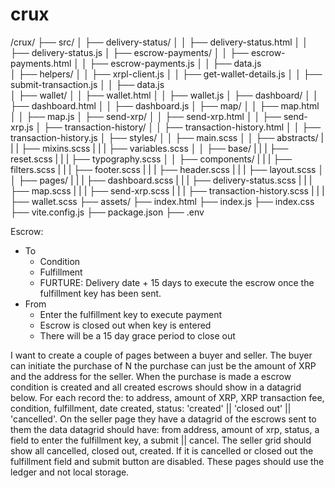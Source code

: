 # crux

/crux/
├── src/
│   ├── delivery-status/
│   │   ├── delivery-status.html
│   │   ├── delivery-status.js
│   ├── escrow-payments/
│   │   ├── escrow-payments.html
│   │   ├── escrow-payments.js
│   │   ├── data.js   
│   ├── helpers/
│   │   ├── xrpl-client.js
│   │   ├── get-wallet-details.js
│   │   ├── submit-transaction.js
│   │   ├── data.js             
│   ├── wallet/
│   │   ├── wallet.html
│   │   ├── wallet.js
│   ├── dashboard/
│   │   ├── dashboard.html
│   │   ├── dashboard.js
│   ├── map/
│   │   ├── map.html
│   │   ├── map.js
│   ├── send-xrp/
│   │   ├── send-xrp.html
│   │   ├── send-xrp.js
│   ├── transaction-history/
│   │   ├── transaction-history.html
│   │   ├── transaction-history.js
│   ├── styles/
│   │   ├── main.scss
│   │   ├── abstracts/
|   |   |   ├── mixins.scss
|   |   |   ├── variables.scss
│   │   ├── base/
|   |   |   ├── reset.scss
|   |   |   ├── typography.scss
│   │   ├── components/
|   |   |   ├── filters.scss
|   |   |   ├── footer.scss
|   |   |   ├── header.scss
|   |   |   ├── layout.scss
│   │   ├── pages/
|   |   |   ├── dashboard.scss
|   |   |   ├── delivery-status.scss
|   |   |   ├── map.scss
|   |   |   ├── send-xrp.scss
|   |   |   ├── transaction-history.scss
|   |   |   ├── wallet.scss
├── assets/
├── index.html
├── index.js
├── index.css
├── vite.config.js
├── package.json
├── .env


Escrow:
- To
    - Condition
    - Fulfillment
    - FURTURE: Delivery date + 15 days to execute the escrow once the fulfillment key has been sent.
- From
    - Enter the fulfillment key to execute payment
    - Escrow is closed out when key is entered
    - There will be a 15 day grace period to close out

I want to create a couple of pages between a buyer and seller. The buyer can initiate the purchase of N the purchase can just be the amount of XRP and the address for the seller. When the purchase is made a escrow condition is created and all created escrows should show in a datagrid below. For each record the: to address, amount of XRP, XRP transaction fee, condition, fulfillment, date created, status: 'created' || 'closed out' || 'cancelled'. On the seller page they have a datagrid of the escrows sent to them the data datagrid should have: from address, amount of xrp, status, a field to enter the fulfillment key, a submit || cancel. The seller grid should show all cancelled, closed out, created. If it is cancelled or closed out the fulfillment field and submit button are disabled. These pages should use the ledger and not local storage.